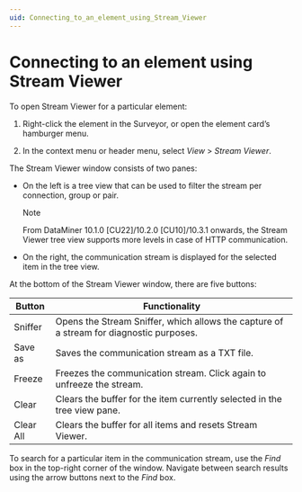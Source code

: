 ```yaml
---
uid: Connecting_to_an_element_using_Stream_Viewer
---
```


# Connecting to an element using Stream Viewer

To open Stream Viewer for a particular element:

1. Right-click the element in the Surveyor, or open the element card’s hamburger menu.

1. In the context menu or header menu, select *View* > *Stream Viewer*.

The Stream Viewer window consists of two panes:

- On the left is a tree view that can be used to filter the stream per connection, group or pair.

  > [!NOTE]
  > From DataMiner 10.1.0 [CU22]/10.2.0 [CU10]/10.3.1 onwards, the Stream Viewer tree view supports more levels in case of HTTP communication.

- On the right, the communication stream is displayed for the selected item in the tree view.

At the bottom of the Stream Viewer window, there are five buttons:

| Button    | Functionality                                                                           |
|-----------|-----------------------------------------------------------------------------------------|
| Sniffer   | Opens the Stream Sniffer, which allows the capture of a stream for diagnostic purposes. |
| Save as   | Saves the communication stream as a TXT file.                                           |
| Freeze    | Freezes the communication stream. Click again to unfreeze the stream.                   |
| Clear     | Clears the buffer for the item currently selected in the tree view pane.                |
| Clear All | Clears the buffer for all items and resets Stream Viewer.                               |

To search for a particular item in the communication stream, use the *Find* box in the top-right corner of the window. Navigate between search results using the arrow buttons next to the *Find* box.
